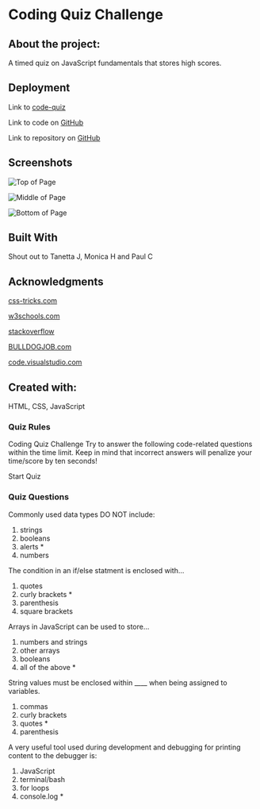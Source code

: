 # Coding Quiz Challenge

## About the project:
A timed quiz on JavaScript fundamentals that stores high scores.

## Deployment

Link to [code-quiz](https://rachel-reidenga.github.io/code-quiz/)

Link to code on [GitHub](https://github.com/Rachel-Reidenga/code-quiz/blob/Rachel-Reidenga.github.io/script.js)

Link to repository on [GitHub](https://github.com/Rachel-Reidenga/code-quiz)

## Screenshots

![Top of Page](./screenshots/)

![Middle of Page](./screenshots/)

![Bottom of Page](./screenshots/)

## Built With

Shout out to Tanetta J, Monica H and Paul C

## Acknowledgments

[css-tricks.com](https://css-tricks.com/)

[w3schools.com](https://www.w3schools.com/)

[stackoverflow](https://stackoverflow.com/)

[BULLDOGJOB.com](https://bulldogjob.com/news/449-how-to-write-a-good-readme-for-your-github-project)

[code.visualstudio.com](https://code.visualstudio.com/docs/languages/markdown)

## Created with:
HTML, CSS, JavaScript


### Quiz Rules
Coding Quiz Challenge
Try to answer the following code-related questions within the time limit.
Keep in mind that incorrect answers will penalize your time/score by ten seconds!

Start Quiz

### Quiz Questions
Commonly used data types DO NOT include:
1. strings
2. booleans
3. alerts *
4. numbers

The condition in an if/else statment is enclosed with...
1. quotes
2. curly brackets *
3. parenthesis
4. square brackets

Arrays in JavaScript can be used to store...
1. numbers and strings
2. other arrays
3. booleans
4. all of the above *

String values must be enclosed within ____ when being assigned to variables.
1. commas
2. curly brackets
3. quotes *
4. parenthesis

A very useful tool used during development and debugging for printing content to the debugger is:
1. JavaScript
2. terminal/bash
3. for loops
4. console.log *
